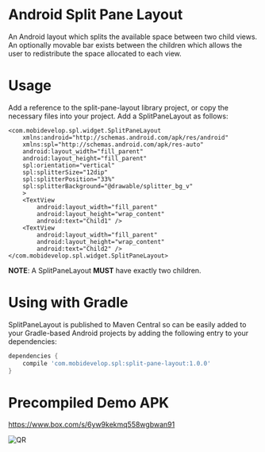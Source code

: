 Android Split Pane Layout
===========

An Android layout which splits the available space between two child views. An optionally movable bar exists between the children which allows the user to redistribute the space allocated to each view.

Usage
=====
Add a reference to the split-pane-layout library project, or copy the necessary files into your project. Add a SplitPaneLayout as follows:

    <com.mobidevelop.spl.widget.SplitPaneLayout
        xmlns:android="http://schemas.android.com/apk/res/android"
        xmlns:spl="http://schemas.android.com/apk/res-auto"
        android:layout_width="fill_parent"
        android:layout_height="fill_parent"
        spl:orientation="vertical"
        spl:splitterSize="12dip"
        spl:splitterPosition="33%"
        spl:splitterBackground="@drawable/splitter_bg_v"
        >
        <TextView
            android:layout_width="fill_parent"
            android:layout_height="wrap_content"
            android:text="Child1" />
        <TextView
            android:layout_width="fill_parent"
            android:layout_height="wrap_content"
            android:text="Child2" />
    </com.mobidevelop.spl.widget.SplitPaneLayout>

**NOTE**: A SplitPaneLayout **MUST** have exactly two children.  

Using with Gradle
====================
SplitPaneLayout is published to Maven Central so can be easily added to your Gradle-based Android projects by adding the following entry to your dependencies:

```groovy
dependencies {
    compile 'com.mobidevelop.spl:split-pane-layout:1.0.0'
}
```


Precompiled Demo APK
====================
<https://www.box.com/s/6yw9kekmq558wgbwan91>

![QR](https://chart.googleapis.com/chart?cht=qr&chs=300x300&chl=https://www.box.com/s/6yw9kekmq558wgbwan91)




